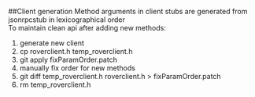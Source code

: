 ##Client generation
Method arguments in client stubs are generated from jsonrpcstub in lexicographical order  
To maintain clean api after adding new methods:  
1. generate new client
2. cp roverclient.h temp_roverclient.h
3. git apply fixParamOrder.patch  
4. manually fix order for new methods  
5. git diff temp_roverclient.h roverclient.h > fixParamOrder.patch
6. rm temp_roverclient.h
